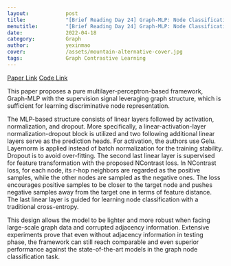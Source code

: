 ```yaml
---
layout:            post
title:             "[Brief Reading Day 24] Graph-MLP: Node Classification without Message Passing in Graph"
menutitle:         "[Brief Reading Day 24] Graph-MLP: Node Classification without Message Passing in Graph"
date:              2022-04-18
category:          Graph
author:            yexinmao
cover:             /assets/mountain-alternative-cover.jpg
tags:              Graph Contrastive Learning
---
```


[Paper Link](https://arxiv.org/abs/2106.04051)
[Code Link](https://github.com/yanghu819/Graph-MLP)

This paper proposes a pure multilayer-perceptron-based framework, Graph-MLP with the supervision signal leveraging graph structure, which is sufficient for learning discriminative node representation. 

The MLP-based structure consists of linear layers followed by activation, normalization, and dropout. More specifically, a linear-activation-layer normalization-dropout block is utilized and two following additional linear layers serve as the prediction heads. For activation, the authors use Gelu. Layernorm is applied instead of batch normalization for the training stability. Dropout is to avoid over-fitting. The second last linear layer is supervised for feature transformation with the proposed NContrast loss. In NContrast loss, for each node, its r-hop neighbors are regarded as the positive samples, while the other nodes are sampled as the negative ones. The loss encourages positive samples to be closer to the target node and pushes negative samples away from the target one in terms of feature distance. The last linear layer is guided for learning node classification with a traditional cross-entropy.

This design allows the model to be lighter and more robust when facing large-scale graph data and corrupted adjacency information. Extensive experiments prove that even without adjacency information in testing phase, the framework can still reach comparable and even superior performance against the state-of-the-art models in the graph node classification task.
